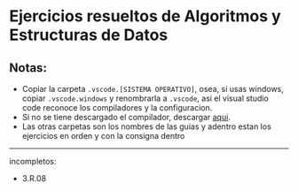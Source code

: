 # Ejercicios resueltos de Algoritmos y Estructuras de Datos
## Notas:
- Copiar la carpeta `.vscode.[SISTEMA OPERATIVO]`, osea, si usas windows, copiar `.vscode.windows` y renombrarla a `.vscode`, asi el visual studio code reconoce los compiladores y la configuracion.
- Si no se tiene descargado el compilador, descargar [aqui](https://youtu.be/amDcj6Od1f8).
- Las otras carpetas son los nombres de las guias y adentro estan los ejercicios en orden y con la consigna dentro

---
incompletos:
- 3.R.08